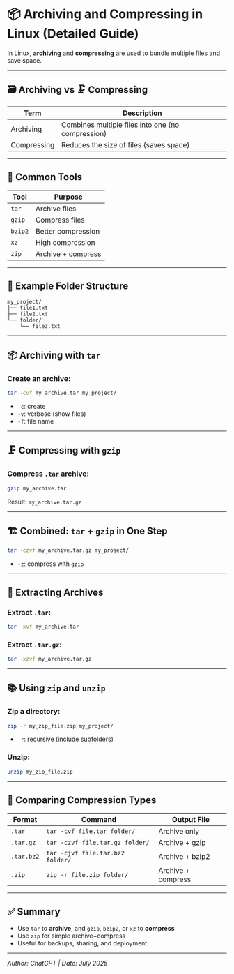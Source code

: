 
# 📦 Archiving and Compressing in Linux (Detailed Guide)

In Linux, **archiving** and **compressing** are used to bundle multiple files and save space.

---

## 🗃️ Archiving vs 🗜️ Compressing

| Term         | Description                                         |
|--------------|-----------------------------------------------------|
| Archiving    | Combines multiple files into one (no compression)   |
| Compressing  | Reduces the size of files (saves space)             |

---

## 🔧 Common Tools

| Tool      | Purpose             |
|-----------|---------------------|
| `tar`     | Archive files       |
| `gzip`    | Compress files      |
| `bzip2`   | Better compression   |
| `xz`      | High compression     |
| `zip`     | Archive + compress   |

---

## 📁 Example Folder Structure

```
my_project/
├── file1.txt
├── file2.txt
└── folder/
    └── file3.txt
```

---

## 📦 Archiving with `tar`

### Create an archive:

```bash
tar -cvf my_archive.tar my_project/
```

- `-c`: create
- `-v`: verbose (show files)
- `-f`: file name

---

## 🗜️ Compressing with `gzip`

### Compress `.tar` archive:

```bash
gzip my_archive.tar
```

Result: `my_archive.tar.gz`

---

## 🏗️ Combined: `tar` + `gzip` in One Step

```bash
tar -czvf my_archive.tar.gz my_project/
```

- `-z`: compress with `gzip`

---

## 📂 Extracting Archives

### Extract `.tar`:

```bash
tar -xvf my_archive.tar
```

### Extract `.tar.gz`:

```bash
tar -xzvf my_archive.tar.gz
```

---

## 📚 Using `zip` and `unzip`

### Zip a directory:

```bash
zip -r my_zip_file.zip my_project/
```

- `-r`: recursive (include subfolders)

### Unzip:

```bash
unzip my_zip_file.zip
```

---

## 🧪 Comparing Compression Types

| Format      | Command                        | Output File            |
|-------------|--------------------------------|-------------------------|
| `.tar`      | `tar -cvf file.tar folder/`    | Archive only            |
| `.tar.gz`   | `tar -czvf file.tar.gz folder/`| Archive + gzip          |
| `.tar.bz2`  | `tar -cjvf file.tar.bz2 folder/`| Archive + bzip2         |
| `.zip`      | `zip -r file.zip folder/`      | Archive + compress      |

---

## ✅ Summary

- Use `tar` to **archive**, and `gzip`, `bzip2`, or `xz` to **compress**
- Use `zip` for simple archive+compress
- Useful for backups, sharing, and deployment

---

*Author: ChatGPT | Date: July 2025*
